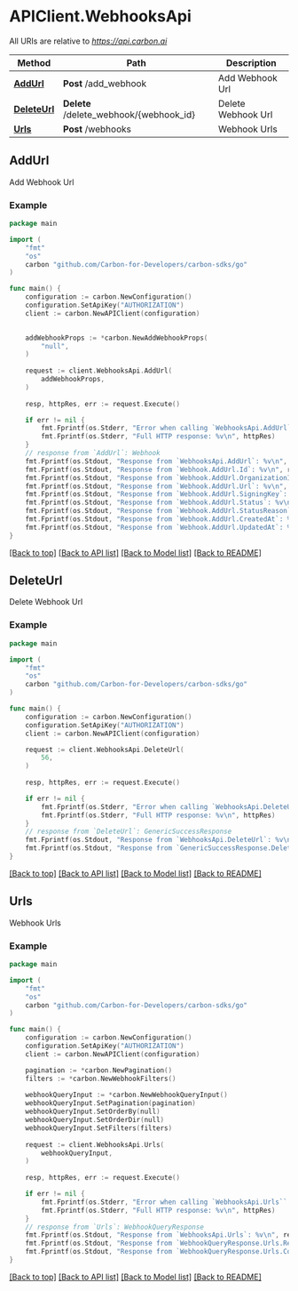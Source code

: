 # APIClient.WebhooksApi

All URIs are relative to *https://api.carbon.ai*

Method | Path | Description
------------- | ------------- | -------------
[**AddUrl**](WebhooksApi.md#AddUrl) | **Post** /add_webhook | Add Webhook Url
[**DeleteUrl**](WebhooksApi.md#DeleteUrl) | **Delete** /delete_webhook/{webhook_id} | Delete Webhook Url
[**Urls**](WebhooksApi.md#Urls) | **Post** /webhooks | Webhook Urls



## AddUrl

Add Webhook Url

### Example

```go
package main

import (
    "fmt"
    "os"
    carbon "github.com/Carbon-for-Developers/carbon-sdks/go"
)

func main() {
    configuration := carbon.NewConfiguration()
    configuration.SetApiKey("AUTHORIZATION")
    client := carbon.NewAPIClient(configuration)

    
    addWebhookProps := *carbon.NewAddWebhookProps(
        "null",
    )
    
    request := client.WebhooksApi.AddUrl(
        addWebhookProps,
    )
    
    resp, httpRes, err := request.Execute()

    if err != nil {
        fmt.Fprintf(os.Stderr, "Error when calling `WebhooksApi.AddUrl``: %v\n", err)
        fmt.Fprintf(os.Stderr, "Full HTTP response: %v\n", httpRes)
    }
    // response from `AddUrl`: Webhook
    fmt.Fprintf(os.Stdout, "Response from `WebhooksApi.AddUrl`: %v\n", resp)
    fmt.Fprintf(os.Stdout, "Response from `Webhook.AddUrl.Id`: %v\n", resp.Id)
    fmt.Fprintf(os.Stdout, "Response from `Webhook.AddUrl.OrganizationId`: %v\n", resp.OrganizationId)
    fmt.Fprintf(os.Stdout, "Response from `Webhook.AddUrl.Url`: %v\n", resp.Url)
    fmt.Fprintf(os.Stdout, "Response from `Webhook.AddUrl.SigningKey`: %v\n", resp.SigningKey)
    fmt.Fprintf(os.Stdout, "Response from `Webhook.AddUrl.Status`: %v\n", resp.Status)
    fmt.Fprintf(os.Stdout, "Response from `Webhook.AddUrl.StatusReason`: %v\n", *resp.StatusReason)
    fmt.Fprintf(os.Stdout, "Response from `Webhook.AddUrl.CreatedAt`: %v\n", resp.CreatedAt)
    fmt.Fprintf(os.Stdout, "Response from `Webhook.AddUrl.UpdatedAt`: %v\n", resp.UpdatedAt)
}
```

[[Back to top]](#) [[Back to API list]](../README.md#documentation-for-api-endpoints)
[[Back to Model list]](../README.md#documentation-for-models)
[[Back to README]](../README.md)


## DeleteUrl

Delete Webhook Url

### Example

```go
package main

import (
    "fmt"
    "os"
    carbon "github.com/Carbon-for-Developers/carbon-sdks/go"
)

func main() {
    configuration := carbon.NewConfiguration()
    configuration.SetApiKey("AUTHORIZATION")
    client := carbon.NewAPIClient(configuration)

    request := client.WebhooksApi.DeleteUrl(
        56,
    )
    
    resp, httpRes, err := request.Execute()

    if err != nil {
        fmt.Fprintf(os.Stderr, "Error when calling `WebhooksApi.DeleteUrl``: %v\n", err)
        fmt.Fprintf(os.Stderr, "Full HTTP response: %v\n", httpRes)
    }
    // response from `DeleteUrl`: GenericSuccessResponse
    fmt.Fprintf(os.Stdout, "Response from `WebhooksApi.DeleteUrl`: %v\n", resp)
    fmt.Fprintf(os.Stdout, "Response from `GenericSuccessResponse.DeleteUrl.Success`: %v\n", resp.Success)
}
```

[[Back to top]](#) [[Back to API list]](../README.md#documentation-for-api-endpoints)
[[Back to Model list]](../README.md#documentation-for-models)
[[Back to README]](../README.md)


## Urls

Webhook Urls

### Example

```go
package main

import (
    "fmt"
    "os"
    carbon "github.com/Carbon-for-Developers/carbon-sdks/go"
)

func main() {
    configuration := carbon.NewConfiguration()
    configuration.SetApiKey("AUTHORIZATION")
    client := carbon.NewAPIClient(configuration)

    pagination := *carbon.NewPagination()
    filters := *carbon.NewWebhookFilters()
    
    webhookQueryInput := *carbon.NewWebhookQueryInput()
    webhookQueryInput.SetPagination(pagination)
    webhookQueryInput.SetOrderBy(null)
    webhookQueryInput.SetOrderDir(null)
    webhookQueryInput.SetFilters(filters)
    
    request := client.WebhooksApi.Urls(
        webhookQueryInput,
    )
    
    resp, httpRes, err := request.Execute()

    if err != nil {
        fmt.Fprintf(os.Stderr, "Error when calling `WebhooksApi.Urls``: %v\n", err)
        fmt.Fprintf(os.Stderr, "Full HTTP response: %v\n", httpRes)
    }
    // response from `Urls`: WebhookQueryResponse
    fmt.Fprintf(os.Stdout, "Response from `WebhooksApi.Urls`: %v\n", resp)
    fmt.Fprintf(os.Stdout, "Response from `WebhookQueryResponse.Urls.Results`: %v\n", resp.Results)
    fmt.Fprintf(os.Stdout, "Response from `WebhookQueryResponse.Urls.Count`: %v\n", resp.Count)
}
```

[[Back to top]](#) [[Back to API list]](../README.md#documentation-for-api-endpoints)
[[Back to Model list]](../README.md#documentation-for-models)
[[Back to README]](../README.md)

